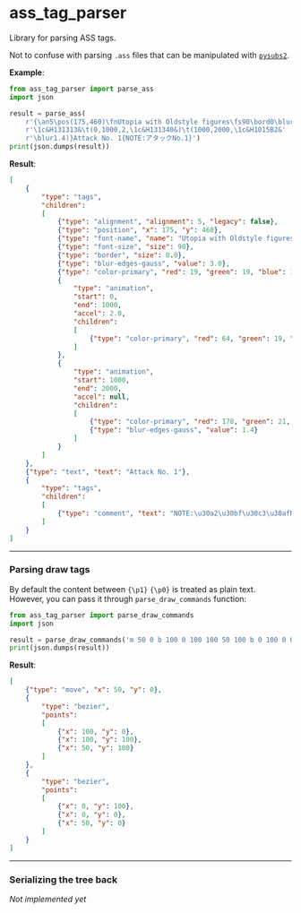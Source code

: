 ass_tag_parser
==============

Library for parsing ASS tags.

Not to confuse with parsing `.ass` files that can be manipulated with
[`pysubs2`](https://github.com/tkarabela/pysubs2).


**Example**:

```python
from ass_tag_parser import parse_ass
import json

result = parse_ass(
    r'{\an5\pos(175,460)\fnUtopia with Oldstyle figures\fs90\bord0\blur3'
    r'\1c&H131313&\t(0,1000,2,\1c&H131340&)\t(1000,2000,\1c&H1015B2&'
    r'\blur1.4)}Attack No. 1{NOTE:アタックNo.1}')
print(json.dumps(result))
```

**Result**:

```json
[
    {
        "type": "tags",
        "children":
        [
            {"type": "alignment", "alignment": 5, "legacy": false},
            {"type": "position", "x": 175, "y": 460},
            {"type": "font-name", "name": "Utopia with Oldstyle figures"},
            {"type": "font-size", "size": 90},
            {"type": "border", "size": 0.0},
            {"type": "blur-edges-gauss", "value": 3.0},
            {"type": "color-primary", "red": 19, "green": 19, "blue": 19},
            {
                "type": "animation",
                "start": 0,
                "end": 1000,
                "accel": 2.0,
                "children":
                [
                    {"type": "color-primary", "red": 64, "green": 19, "blue": 19}
                ]
            },
            {
                "type": "animation",
                "start": 1000,
                "end": 2000,
                "accel": null,
                "children":
                [
                    {"type": "color-primary", "red": 178, "green": 21, "blue": 16},
                    {"type": "blur-edges-gauss", "value": 1.4}
                ]
            }
        ]
    },
    {"type": "text", "text": "Attack No. 1"},
    {
        "type": "tags",
        "children":
        [
            {"type": "comment", "text": "NOTE:\u30a2\u30bf\u30c3\u30afNo.1"}
        ]
    }
]
```

---

### Parsing draw tags

By default the content between `{\p1}` `{\p0}` is treated as plain text.  
However, you can pass it through `parse_draw_commands` function:

```python
from ass_tag_parser import parse_draw_commands
import json

result = parse_draw_commands('m 50 0 b 100 0 100 100 50 100 b 0 100 0 0 50 0')
print(json.dumps(result))
```

**Result**:

```json
[
    {"type": "move", "x": 50, "y": 0},
    {
        "type": "bezier",
        "points":
        [
            {"x": 100, "y": 0},
            {"x": 100, "y": 100},
            {"x": 50, "y": 100}
        ]
    },
    {
        "type": "bezier",
        "points":
        [
            {"x": 0, "y": 100},
            {"x": 0, "y": 0},
            {"x": 50, "y": 0}
        ]
    }
]
```

---

### Serializing the tree back

*Not implemented yet*
